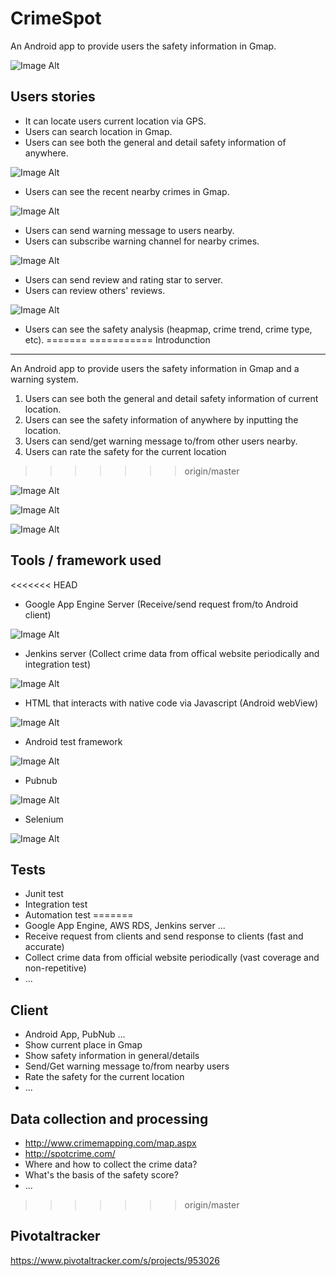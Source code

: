 CrimeSpot
========
An Android app to provide users the safety information in Gmap.

![Image Alt](/demo/android.png)

Users stories
--------------
- It can locate users current location via GPS.
- Users can search location in Gmap.
- Users can see both the general and detail safety information of anywhere.

![Image Alt](/demo/currentlocation.png)
- Users can see the recent nearby crimes in Gmap.

![Image Alt](/demo/nearbycrimes.png)
- Users can send warning message to users nearby.
- Users can subscribe warning channel for nearby crimes.

![Image Alt](/demo/sendWarn.png)
- Users can send review and rating star to server.
- Users can review others' reviews.

![Image Alt](/demo/sendReview.png)
- Users can see the safety analysis (heapmap, crime trend, crime type, etc).
=======
===========
Introdunction
--------------
An Android app to provide users the safety information in Gmap and a warning system.

1. Users can see both the general and detail safety information of current location.
2. Users can see the safety information of anywhere by inputting the location.
3. Users can send/get warning message to/from other users nearby.
4. Users can rate the safety for the current location
>>>>>>> origin/master

![Image Alt](/demo/heapmap.png)

![Image Alt](/demo/historyanalysis.png)

![Image Alt](/demo/crimetype.png)

Tools / framework used
------------------------
<<<<<<< HEAD
- Google App Engine Server (Receive/send request from/to Android client)

![Image Alt](/demo/gae.png)

- Jenkins server (Collect crime data from offical website periodically and integration test)

![Image Alt](/demo/jenkins.png)

- HTML that interacts with native code via Javascript (Android webView)

![Image Alt](/dev/demo/dhtml.png)

- Android test framework

![Image Alt](/demo/androidtest.png)

- Pubnub

![Image Alt](/dev/demo/pubnub.png)

- Selenium

![Image Alt](/dev/demo/se.png)

Tests
------
- Junit test
- Integration test
- Automation test
=======
- Google App Engine, AWS RDS, Jenkins server ...
- Receive request from clients and send response to clients (fast and accurate)
- Collect crime data from official website periodically (vast coverage and non-repetitive)
- ...

Client
---------
- Android App, PubNub ...
- Show current place in Gmap
- Show safety information in general/details
- Send/Get warning message to/from nearby users
- Rate the safety for the current location
- ...

Data collection and processing
--------------------------------
- http://www.crimemapping.com/map.aspx
- http://spotcrime.com/
- Where and how to collect the crime data?
- What's the basis of the safety score?
- ...
>>>>>>> origin/master

Pivotaltracker
------------------
https://www.pivotaltracker.com/s/projects/953026
